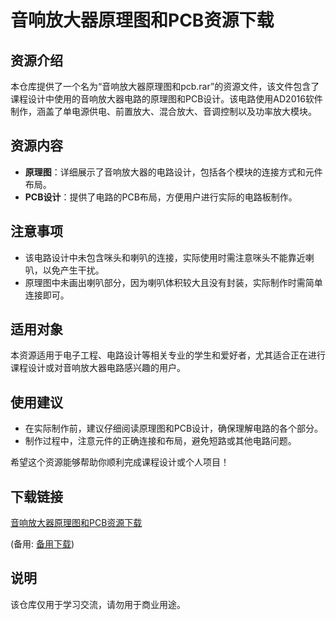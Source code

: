 # 音响放大器原理图和PCB资源下载

## 资源介绍

本仓库提供了一个名为“音响放大器原理图和pcb.rar”的资源文件，该文件包含了课程设计中使用的音响放大器电路的原理图和PCB设计。该电路使用AD2016软件制作，涵盖了单电源供电、前置放大、混合放大、音调控制以及功率放大模块。

## 资源内容

- **原理图**：详细展示了音响放大器的电路设计，包括各个模块的连接方式和元件布局。
- **PCB设计**：提供了电路的PCB布局，方便用户进行实际的电路板制作。

## 注意事项

- 该电路设计中未包含咪头和喇叭的连接，实际使用时需注意咪头不能靠近喇叭，以免产生干扰。
- 原理图中未画出喇叭部分，因为喇叭体积较大且没有封装，实际制作时需简单连接即可。

## 适用对象

本资源适用于电子工程、电路设计等相关专业的学生和爱好者，尤其适合正在进行课程设计或对音响放大器电路感兴趣的用户。

## 使用建议

- 在实际制作前，建议仔细阅读原理图和PCB设计，确保理解电路的各个部分。
- 制作过程中，注意元件的正确连接和布局，避免短路或其他电路问题。

希望这个资源能够帮助你顺利完成课程设计或个人项目！

## 下载链接
[音响放大器原理图和PCB资源下载]() 

(备用: [备用下载](https://pan.baidu.com/s/1ArbOKCc1NAdBjHvHSoyCag?pwd=1234))

## 说明

该仓库仅用于学习交流，请勿用于商业用途。
